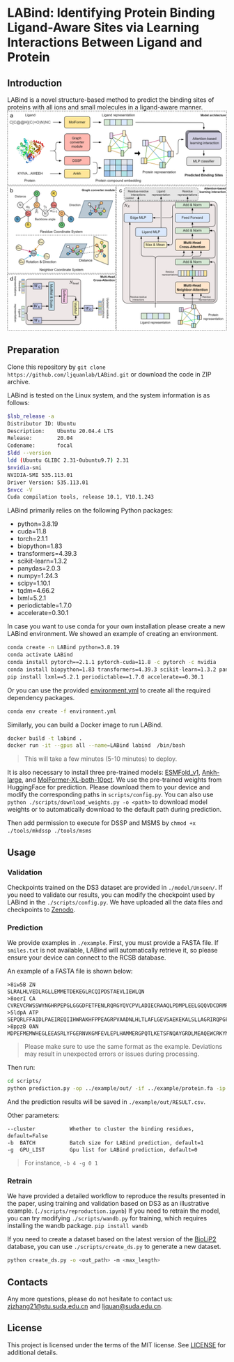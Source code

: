 # LABind: Identifying Protein Binding Ligand-Aware Sites via Learning Interactions Between Ligand and Protein

## Introduction
LABind is a novel structure-based method to predict the binding sites of proteins with all ions and small molecules in a ligand-aware manner.
![LABind](./architecture.png)

## Preparation
Clone this repository by `git clone https://github.com/ljquanlab/LABind.git` or download the code in ZIP archive.

LABind is tested on the Linux system, and the system information is as follows:

```sh
$lsb_release -a
Distributor ID: Ubuntu
Description:    Ubuntu 20.04.4 LTS
Release:        20.04
Codename:       focal
$ldd --version
ldd (Ubuntu GLIBC 2.31-0ubuntu9.7) 2.31
$nvidia-smi
NVIDIA-SMI 535.113.01
Driver Version: 535.113.01
$nvcc -V
Cuda compilation tools, release 10.1, V10.1.243
```

LABind primarily relies on the following Python packages:
- python=3.8.19
- cuda=11.8
- torch=2.1.1
- biopython=1.83
- transformers=4.39.3
- scikit-learn=1.3.2
- panydas=2.0.3
- numpy=1.24.3
- scipy=1.10.1
- tqdm=4.66.2
- lxml=5.2.1
- periodictable=1.7.0
- accelerate=0.30.1

In case you want to use conda for your own installation please create a new LABind environment.
We showed an example of creating an environment.
```sh
conda create -n LABind python=3.8.19
conda activate LABind
conda install pytorch==2.1.1 pytorch-cuda=11.8 -c pytorch -c nvidia
conda install biopython=1.83 transformers=4.39.3 scikit-learn=1.3.2 pandas=2.0.3 numpy=1.24.3 scipy=1.10.1 -c conda-forge
pip install lxml==5.2.1 periodictable==1.7.0 accelerate==0.30.1
```

Or you can use the provided [environment.yml](./environment.yml) to create all the required dependency packages.
```sh
conda env create -f environment.yml
```
Similarly, you can build a Docker image to run LABind.
```sh
docker build -t labind .
docker run -it --gpus all --name=LABind labind  /bin/bash
```
> This will take a few minutes (5-10 minutes) to deploy.

It is also necessary to install three pre-trained models: [ESMFold_v1](https://huggingface.co/facebook/esmfold_v1), [Ankh-large](https://huggingface.co/ElnaggarLab/ankh-large), and [MolFormer-XL-both-10pct](https://huggingface.co/ibm/MoLFormer-XL-both-10pct). We use the pre-trained weights from HuggingFace for prediction. Please download them to your device and modify the corresponding paths in `scripts/config.py`. You can also use `python ./scripts/download_weights.py -o <path>` to download model weights or to automatically download to the default path during prediction.

Then add permission to execute for DSSP and MSMS by `chmod +x ./tools/mkdssp ./tools/msms`

## Usage
### Validation
Checkpoints trained on the DS3 dataset are provided in `./model/Unseen/`. If you need to validate our results, you can modify the checkpoint used by LABind in the `./scripts/config.py`.
We have uploaded all the data files and checkpoints to [Zenodo](https://doi.org/10.5281/zenodo.15015508).

### Prediction
We provide examples in `./example`. First, you must provide a FASTA file. If `smiles.txt` is not available, LABind will automatically retrieve it, so please ensure your device can connect to the RCSB database.

An example of a FASTA file is shown below:
```fasta
>8iw5B ZN
SLRALHLVEDLRGLLEMMETDEKEGLRCQIPDSTAEVLIEWLQN
>8oerI CA
CVREVCRWSSWYNGHRPEPGLGGGDFETFENLRQRGYQVCPVLADIECRAAQLPDMPLEELGQQVDCDRMRGLMCANSQQSPPLCHDYELRVLCCEYVPC
>5ldpA ATP
SEPQRLFFAIDLPAEIREQIIHWRAKHFPPEAGRPVAADNLHLTLAFLGEVSAEKEKALSLLAGRIRQPGFTLTLDDAGQWLRSRVVWLGMRQPPRGLIQLANMLRSQAARSGCFQSNRPFHPHITLLRDASEAVTIPPPGFNWSYAVTEFTLYASSFARGRTRYTPLKRWALTQ
>8ppzB 0AN
MDPEFMEMWHEGLEEASRLYFGERNVKGMFEVLEPLHAMMERGPQTLKETSFNQAYGRDLMEAQEWCRKYMKSGNVKDLTQAWDLYYHVFRRIS
```
> Please make sure to use the same format as the example. Deviations may result in unexpected errors or issues during processing.

Then run:
```bash
cd scripts/
python prediction.py -op ../example/out/ -if ../example/protein.fa -ip ../example/pdb/ -il ../example/smiles.txt
```
And the prediction results will be saved in `./example/out/RESULT.csv`. 

Other parameters:
```
--cluster           Whether to cluster the binding residues, default=False
-b  BATCH           Batch size for LABind prediction, default=1
-g  GPU_LIST        Gpu list for LABind prediction, default=0
```
> For instance, `-b 4 -g 0 1`

### Retrain
We have provided a detailed workflow to reproduce the results presented in the paper, using training and validation based on DS3 as an illustrative example. (`./scripts/reproduction.ipynb`) If you need to retrain the model, you can try modifying `./scripts/wandb.py` for training, which requires installing the wandb package. `pip install wandb`  

If you need to create a dataset based on the latest version of the [BioLiP2](https://zhanggroup.org/BioLiP/index.cgi) database, you can use `./scripts/create_ds.py` to generate a new dataset.
```bash
python create_ds.py -o <out_path> -m <max_length>
```


## Contacts
Any more questions, please do not hesitate to contact us: zjzhang21@stu.suda.edu.cn and ljquan@suda.edu.cn.

## License
This project is licensed under the terms of the MIT license. See [LICENSE](./LICENSE) for additional details.
